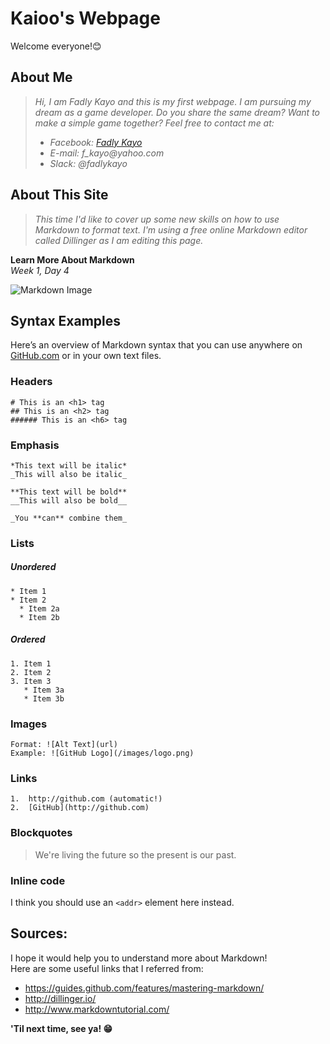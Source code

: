 # Kaioo's Webpage
Welcome everyone!:blush:

## About Me

>_Hi, I am Fadly Kayo and this is my first webpage. I am pursuing my dream as a game developer. Do you share the same dream? Want to make a simple game together? Feel free to contact me at:_
>* _Facebook: [Fadly Kayo](https://www.facebook.com/fadlykayo)_
>* _E-mail: f_kayo@yahoo.com_
>* _Slack: @fadlykayo_

## About This Site

>_This time I'd like to cover up some new skills on how to use Markdown to format text. I'm using a free online Markdown editor called Dillinger as I am editing this page._

**Learn More About Markdown**  
_Week 1, Day 4_

![Markdown Image](https://cargo.dcurt.is/markdown_mark_small.png)

## Syntax Examples
Here’s an overview of Markdown syntax that you can use anywhere on [GitHub.com](www.github.com) or in your own text files.

### Headers

```
# This is an <h1> tag
## This is an <h2> tag
###### This is an <h6> tag
```

### Emphasis

```
*This text will be italic*
_This will also be italic_

**This text will be bold**
__This will also be bold__

_You **can** combine them_
``` 

### Lists  
##### Unordered

```
* Item 1
* Item 2
  * Item 2a
  * Item 2b
```

##### Ordered

```
1. Item 1
2. Item 2
3. Item 3
   * Item 3a
   * Item 3b
```

### Images

```
Format: ![Alt Text](url)
Example: ![GitHub Logo](/images/logo.png)
```

### Links

```
1.  http://github.com (automatic!)
2.  [GitHub](http://github.com)
```

### Blockquotes

> We're living the future so the present is our past.

### Inline code

I think you should use an
`<addr>` element here instead.

## Sources:

I hope it would help you to understand more about Markdown!   
Here are some useful links that I referred from:
* https://guides.github.com/features/mastering-markdown/
* http://dillinger.io/
* http://www.markdowntutorial.com/

**'Til next time, see ya! :grin:**
